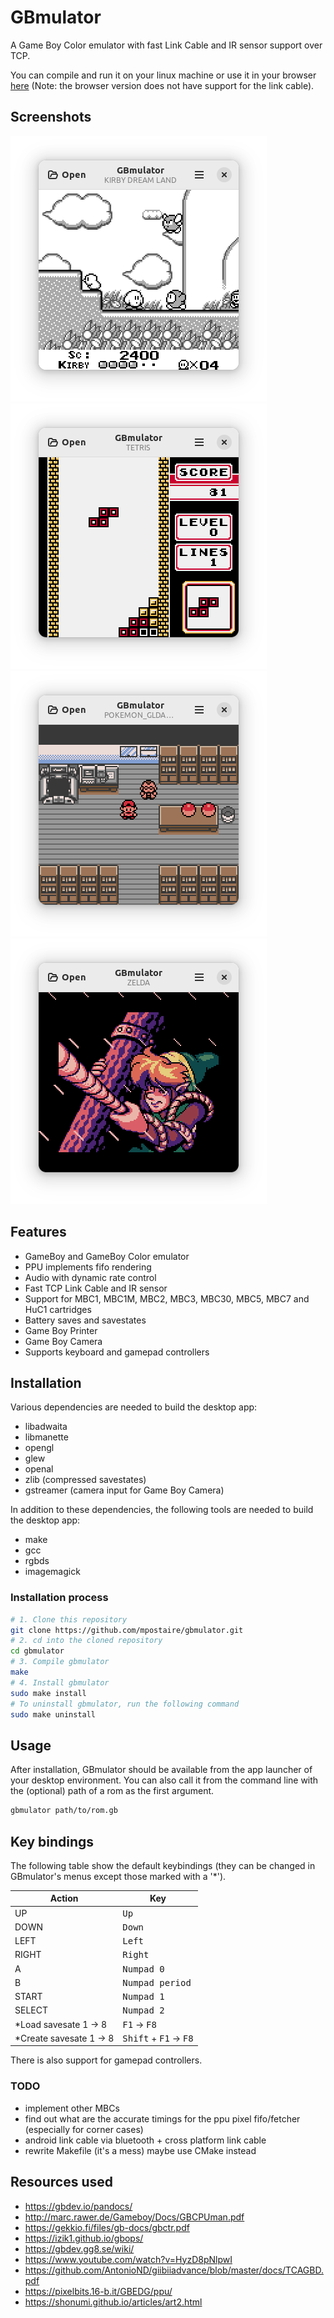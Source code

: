 # GBmulator
A Game Boy Color emulator with fast Link Cable and IR sensor support over TCP. 

You can compile and run it on your linux machine or use it in your browser [here](https://mpostaire.github.io/gbmulator) (Note: the browser version does not have support for the link cable).

## Screenshots

![kirby_dream_land](images/kirby_dream_land.png)
![tetris_color](images/tetris_color.png)
![pokemon_gold](images/pokemon_gold.png)
![link_awakening](images/link_awakening.png)

## Features

- GameBoy and GameBoy Color emulator
- PPU implements fifo rendering
- Audio with dynamic rate control
- Fast TCP Link Cable and IR sensor
- Support for MBC1, MBC1M, MBC2, MBC3, MBC30, MBC5, MBC7 and HuC1 cartridges
- Battery saves and savestates
- Game Boy Printer
- Game Boy Camera
- Supports keyboard and gamepad controllers

## Installation

Various dependencies are needed to build the desktop app:

- libadwaita
- libmanette
- opengl
- glew
- openal
- zlib (compressed savestates)
- gstreamer (camera input for Game Boy Camera)

In addition to these dependencies, the following tools are needed to build the desktop app:

- make
- gcc
- rgbds
- imagemagick

### Installation process

```sh
# 1. Clone this repository
git clone https://github.com/mpostaire/gbmulator.git
# 2. cd into the cloned repository
cd gbmulator
# 3. Compile gbmulator
make
# 4. Install gbmulator
sudo make install
# To uninstall gbmulator, run the following command
sudo make uninstall
```

## Usage
After installation, GBmulator should be available from the app launcher of your desktop environment.
You can also call it from the command line with the (optional) path of a rom as the first argument.
```sh
gbmulator path/to/rom.gb
```

## Key bindings

The following table show the default keybindings (they can be changed in GBmulator's menus except those marked with a '*').

| Action                 | Key                                              |
| ---------------------- | ------------------------------------------------ |
| UP                     | <kbd>Up</kbd>                                    |
| DOWN                   | <kbd>Down</kbd>                                  |
| LEFT                   | <kbd>Left</kbd>                                  |
| RIGHT                  | <kbd>Right</kbd>                                 |
| A                      | <kbd>Numpad 0</kbd>                              |
| B                      | <kbd>Numpad period</kbd>                         |
| START                  | <kbd>Numpad 1</kbd>                              |
| SELECT                 | <kbd>Numpad 2</kbd>                              |
| *Load savesate 1 → 8   | <kbd>F1</kbd> → <kbd>F8</kbd>                    |
| *Create savesate 1 → 8 | <kbd>Shift</kbd> + <kbd>F1</kbd> → <kbd>F8</kbd> |

There is also support for gamepad controllers.

### TODO

- implement other MBCs
- find out what are the accurate timings for the ppu pixel fifo/fetcher (especially for corner cases)
- android link cable via bluetooth + cross platform link cable
- rewrite Makefile (it's a mess) maybe use CMake instead

## Resources used

- https://gbdev.io/pandocs/
- http://marc.rawer.de/Gameboy/Docs/GBCPUman.pdf
- https://gekkio.fi/files/gb-docs/gbctr.pdf
- https://izik1.github.io/gbops/
- https://gbdev.gg8.se/wiki/
- https://www.youtube.com/watch?v=HyzD8pNlpwI
- https://github.com/AntonioND/giibiiadvance/blob/master/docs/TCAGBD.pdf
- https://pixelbits.16-b.it/GBEDG/ppu/
- https://shonumi.github.io/articles/art2.html
